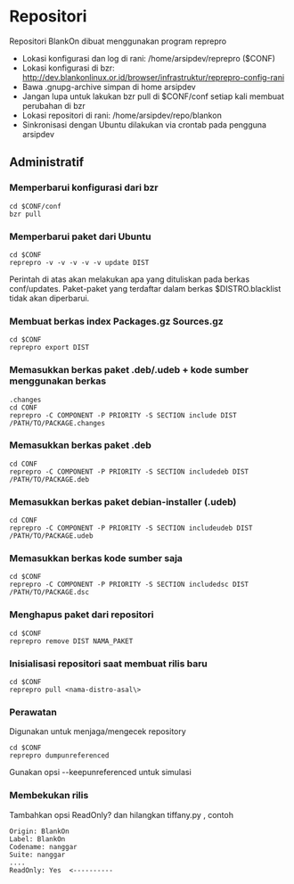 # Repositori

Repositori BlankOn dibuat menggunakan program ​reprepro

* Lokasi konfigurasi dan log di rani: /home/arsipdev/reprepro ($CONF)
* Lokasi konfigurasi di bzr: ​http://dev.blankonlinux.or.id/browser/infrastruktur/reprepro-config-rani
* Bawa .gnupg-archive simpan di home arsipdev
* Jangan lupa untuk lakukan bzr pull di $CONF/conf setiap kali membuat perubahan di bzr
* Lokasi repositori di rani: /home/arsipdev/repo/blankon
* Sinkronisasi dengan Ubuntu dilakukan via crontab pada pengguna arsipdev

## Administratif
### Memperbarui konfigurasi dari bzr

```
cd $CONF/conf
bzr pull
```

### Memperbarui paket dari Ubuntu

```
cd $CONF
reprepro -v -v -v -v -v update DIST
```

Perintah di atas akan melakukan apa yang dituliskan pada berkas conf/updates. Paket-paket yang terdaftar dalam berkas $DISTRO.blacklist tidak akan diperbarui.

### Membuat berkas index Packages.gz Sources.gz
```
cd $CONF
reprepro export DIST
```

### Memasukkan berkas paket .deb/.udeb + kode sumber menggunakan berkas
```
.changes
cd CONF
reprepro -C COMPONENT -P PRIORITY -S SECTION include DIST /PATH/TO/PACKAGE.changes
```

### Memasukkan berkas paket .deb
```
cd CONF
reprepro -C COMPONENT -P PRIORITY -S SECTION includedeb DIST /PATH/TO/PACKAGE.deb
```

### Memasukkan berkas paket debian-installer (.udeb)
```
cd CONF
reprepro -C COMPONENT -P PRIORITY -S SECTION includeudeb DIST /PATH/TO/PACKAGE.udeb
```

### Memasukkan berkas kode sumber saja
```
cd $CONF
reprepro -C COMPONENT -P PRIORITY -S SECTION includedsc DIST /PATH/TO/PACKAGE.dsc
```
### Menghapus paket dari repositori
```
cd $CONF
reprepro remove DIST NAMA_PAKET
```
### Inisialisasi repositori saat membuat rilis baru
```
cd $CONF
reprepro pull <nama-distro-asal\>
```

### Perawatan
Digunakan untuk menjaga/mengecek repository

```
cd $CONF
reprepro dumpunreferenced
```

Gunakan opsi --keepunreferenced untuk simulasi

### Membekukan rilis
Tambahkan opsi ReadOnly? dan hilangkan tiffany.py , contoh

```
Origin: BlankOn
Label: BlankOn
Codename: nanggar
Suite: nanggar
....
ReadOnly: Yes  <----------
```
